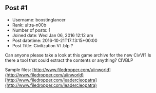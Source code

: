 ## Post #1
- Username: boostinglancer
- Rank: ultra-n00b
- Number of posts: 1
- Joined date: Wed Jan 06, 2016 12:12 am
- Post datetime: 2016-10-21T17:13:15+00:00
- Post Title: Civilization VI .blp ?

Can anyone please take a look at this game archive for the new CivVI?
Is there a tool that could extract the contents or anything?
CIVBLP

Sample files:
[http://www.filedropper.com/uiinworld](http://www.filedropper.com/uiinworld)
[http://www.filedropper.com/leadercleopatra](http://www.filedropper.com/leadercleopatra)
